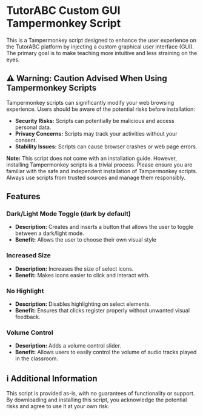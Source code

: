 # TutorABC Custom GUI Tampermonkey Script

This is a Tampermonkey script designed to enhance the user experience on the TutorABC platform by injecting a custom graphical user interface (GUI). The primary goal is to make teaching more intuitive and less straining on the eyes.

## :warning: Warning: Caution Advised When Using Tampermonkey Scripts

Tampermonkey scripts can significantly modify your web browsing experience. Users should be aware of the potential risks before installation:

- **Security Risks:** Scripts can potentially be malicious and access personal data.
- **Privacy Concerns:** Scripts may track your activities without your consent.
- **Stability Issues:** Scripts can cause browser crashes or web page errors.

**Note:** This script does not come with an installation guide. However, installing Tampermonkey scripts is a trivial process. Please ensure you are familiar with the safe and independent installation of Tampermonkey scripts. Always use scripts from trusted sources and manage them responsibly.

## Features

### Dark/Light Mode Toggle (dark by default)
- **Description:** Creates and inserts a button that allows the user to toggle between a dark/light mode.
- **Benefit:** Allows the user to choose their own visual style

### Increased Size
- **Description:** Increases the size of select icons.
- **Benefit:** Makes icons easier to click and interact with.

### No Highlight
- **Description:** Disables highlighting on select elements.
- **Benefit:** Ensures that clicks register properly without unwanted visual feedback.

### Volume Control
- **Description:** Adds a volume control slider.
- **Benefit:** Allows users to easily control the volume of audio tracks played in the classroom.

## :information_source: Additional Information

This script is provided as-is, with no guarantees of functionality or support. By downloading and installing this script, you acknowledge the potential risks and agree to use it at your own risk.
